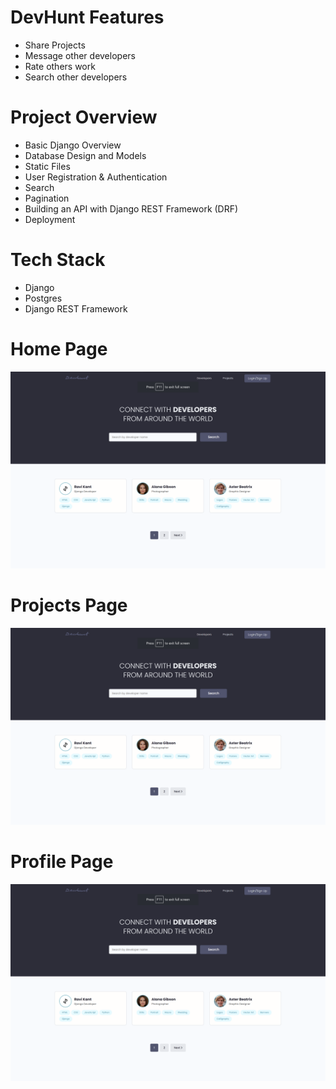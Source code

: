# DevHunt Features

-   Share Projects
-   Message other developers
-   Rate others work
-   Search other developers

# Project Overview

-   Basic Django Overview
-   Database Design and Models
-   Static Files
-   User Registration & Authentication
-   Search
-   Pagination
-   Building an API with Django REST Framework (DRF)
-   Deployment

# Tech Stack

-   Django
-   Postgres
-   Django REST Framework


# Home Page
<img src="./static/images/demo/Home.png">  

# Projects Page
<img src="./static/images/demo/Home.png"> 

# Profile Page
<img src="./static/images/demo/Home.png">
